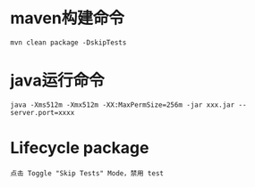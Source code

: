 # maven构建命令
```
mvn clean package -DskipTests
```

# java运行命令
```
java -Xms512m -Xmx512m -XX:MaxPermSize=256m -jar xxx.jar --server.port=xxxx
```

# Lifecycle package
```
点击 Toggle "Skip Tests" Mode，禁用 test
```
